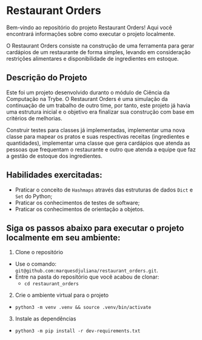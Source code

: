# Restaurant Orders
Bem-vindo ao repositório do projeto Restaurant Orders! Aqui você encontrará informações sobre como executar o projeto localmente. <br>


O Restaurant Orders consiste na construção de uma ferramenta para gerar cardápios de um restaurante de forma simples, levando em consideração restrições alimentares e disponibilidade de ingredientes em estoque. 

## Descrição do Projeto
Este foi um projeto desenvolvido duranto o módulo de Ciência da Computação na Trybe. O Restaurant Orders é uma simulação da continuação de um trabalho de outro time, por tanto, este projeto já havia uma estrutura inicial e o objetivo era finalizar sua construção com base em critérios de melhorias. 


Construir testes para classes já implementadas, implementar uma nova classe para mapear os pratos e suas respectivas receitas (ingredientes e quantidades), implementar uma classe que gera cardápios que atenda as pessoas que frequentam o restaurante e outro que atenda a equipe que faz a gestão de estoque dos ingredientes. 

## Habilidades exercitadas: </br>
  - Praticar o conceito de `Hashmaps` através das estruturas de dados `Dict` e `Set` do Python; </br>
  - Praticar os conhecimentos de testes de software; </br>
  - Praticar os conhecimentos de orientação a objetos. </br>



## Siga os passos abaixo para executar o projeto localmente em seu ambiente:
  1. Clone o repositório

  - Use o comando: `git@github.com:marquesdjuliana/restaurant_orders.git`.
  - Entre na pasta do repositório que você acabou de clonar:
    - `cd restaurant_orders`

  2. Crie o ambiente virtual para o projeto

  - `python3 -m venv .venv && source .venv/bin/activate`

  3. Instale as dependências

  - `python3 -m pip install -r dev-requirements.txt`
